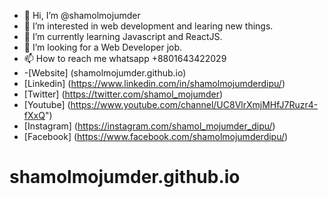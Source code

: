 - 👋 Hi, I’m @shamolmojumder
- 👀 I’m interested in web development and learing new things.
- 🌱 I’m currently learning Javascript and ReactJS.
- 💞️ I’m looking for a Web Developer job.
- 📫 How to reach me whatsapp +8801643422029
- -[Website] (shamolmojumder.github.io)
- [Linkedin] (https://www.linkedin.com/in/shamolmojumderdipu/)
- [Twitter] (https://twitter.com/shamol_mojumder)
- [Youtube] (https://www.youtube.com/channel/UC8VlrXmjMHfJ7Ruzr4-fXxQ")
- [Instagram] (https://instagram.com/shamol_mojumder_dipu/)
- [Facebook] (https://www.facebook.com/shamolmojumderdipu/)


<!---
shamolmojumder/shamolmojumder is a ✨ special ✨ repository because its `README.md` (this file) appears on your GitHub profile.
You can click the Preview link to take a look at your changes.
--->
# shamolmojumder.github.io
